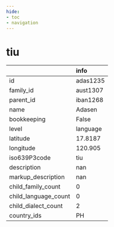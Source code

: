 ```yaml
---
hide:
- toc
- navigation
---
```

# tiu
|                      | info     |
|:---------------------|:---------|
| id                   | adas1235 |
| family_id            | aust1307 |
| parent_id            | iban1268 |
| name                 | Adasen   |
| bookkeeping          | False    |
| level                | language |
| latitude             | 17.8187  |
| longitude            | 120.905  |
| iso639P3code         | tiu      |
| description          | nan      |
| markup_description   | nan      |
| child_family_count   | 0        |
| child_language_count | 0        |
| child_dialect_count  | 2        |
| country_ids          | PH       |